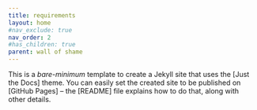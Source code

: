```yaml
---
title: requirements
layout: home
#nav_exclude: true
nav_order: 2
#has_children: true
parent: wall of shame
---
```


This is a *bare-minimum* template to create a Jekyll site that uses the [Just the Docs] theme. You can easily set the created site to be published on [GitHub Pages] – the [README] file explains how to do that, along with other details.